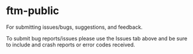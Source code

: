 # ftm-public

For submitting issues/bugs, suggestions, and feedback.

To submit bug reports/issues please use the Issues tab above and be sure to include and crash reports or error codes received.
